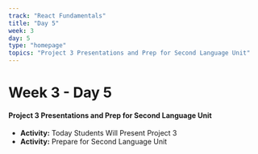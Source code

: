 ```yaml
---
track: "React Fundamentals"
title: "Day 5"
week: 3
day: 5
type: "homepage"
topics: "Project 3 Presentations and Prep for Second Language Unit"
---
```



# Week 3 - Day 5

#### Project 3 Presentations and Prep for Second Language Unit
- **Activity:** Today Students Will Present Project 3
- **Activity:** Prepare for Second Language Unit


